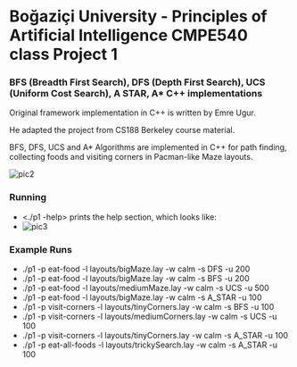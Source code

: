 # Boğaziçi University - Principles of Artificial Intelligence CMPE540 class Project 1
### BFS (Breadth First Search), DFS (Depth First Search), UCS (Uniform Cost Search), A STAR, A* C++ implementations

Original framework implementation in C++ is written by Emre Ugur.

He adapted the project from CS188 Berkeley course material.

BFS, DFS, UCS and A* Algorithms are implemented in C++ for path finding, collecting foods and visiting corners in Pacman-like Maze layouts.

![pic2](https://user-images.githubusercontent.com/67103746/113912072-669f0500-97e3-11eb-9487-957367ec6293.jpg)

### Running
- <./p1 -help> prints the help section, which looks like:
- ![pic3](https://user-images.githubusercontent.com/67103746/113912600-ff358500-97e3-11eb-8d52-697cf616a34c.jpg)


### Example Runs
- ./p1 -p eat-food -l layouts/bigMaze.lay -w calm -s DFS -u 200
- ./p1 -p eat-food -l layouts/bigMaze.lay -w calm -s BFS -u 200
- ./p1 -p eat-food -l layouts/mediumMaze.lay -w calm -s UCS -u 500
- ./p1 -p eat-food -l layouts/bigMaze.lay -w calm -s A_STAR -u 100
- ./p1 -p visit-corners -l layouts/tinyCorners.lay -w calm -s BFS -u 100
- ./p1 -p visit-corners -l layouts/mediumCorners.lay -w calm -s UCS -u 100
- ./p1 -p visit-corners -l layouts/tinyCorners.lay -w calm -s A_STAR -u 100
- ./p1 -p eat-all-foods -l layouts/trickySearch.lay -w calm -s A_STAR -u 100
